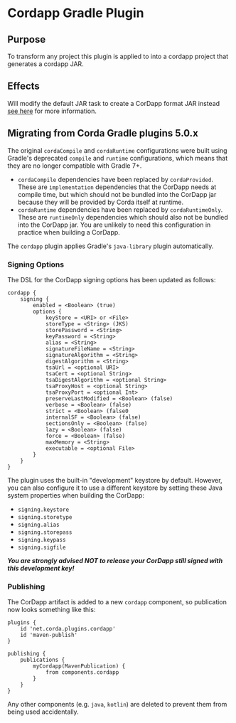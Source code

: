 # Cordapp Gradle Plugin

## Purpose

To transform any project this plugin is applied to into a cordapp project that generates a cordapp JAR.

## Effects

Will modify the default JAR task to create a CorDapp format JAR instead [see here](https://docs.corda.net/cordapp-build-systems.html) 
for more information.

## Migrating from Corda Gradle plugins 5.0.x

The original `cordaCompile` and `cordaRuntime` configurations were built using Gradle's deprecated `compile` and `runtime`
configurations, which means that they are no longer compatible with Gradle 7+.

- `cordaCompile` dependencies have been replaced by `cordaProvided`. These are `implementation` dependencies that the
  CorDapp needs at compile time, but which should not be bundled into the CorDapp jar because they will be provided by
  Corda itself at runtime.
- `cordaRuntime` dependencies have been replaced by `cordaRuntimeOnly`. These are `runtimeOnly` dependencies which
  should also not be bundled into the CorDapp jar. You are unlikely to need this configuration in practice when building
  a CorDapp.

The `cordapp` plugin applies Gradle's `java-library` plugin automatically.

### Signing Options

The DSL for the CorDapp signing options has been updated as follows:

```
cordapp {
    signing {
        enabled = <Boolean> (true)
        options {
            keyStore = <URI> or <File>
            storeType = <String> (JKS)
            storePassword = <String>
            keyPassword = <String>
            alias = <String>
            signatureFileName = <String>
            signatureAlgorithm = <String>
            digestAlgorithm = <String>
            tsaUrl = <optional URI>
            tsaCert = <optional String>
            tsaDigestAlgorithm = <optional String>
            tsaProxyHost = <optional String>
            tsaProxyPort = <optional Int>
            preserveLastModified = <Boolean> (false)
            verbose = <Boolean> (false)
            strict = <Boolean> (false0
            internalSF = <Boolean> (false)
            sectionsOnly = <Boolean> (false)
            lazy = <Boolean> (false)
            force = <Boolean> (false)
            maxMemory = <String>
            executable = <optional File>
        }
    }
}
```

The plugin uses the built-in "development" keystore by default. However, you can also configure it to use a different
keystore by setting these Java system properties when building the CorDapp:

- `signing.keystore`
- `signing.storetype`
- `signing.alias`
- `signing.storepass`
- `signing.keypass`
- `signing.sigfile`

**_You are strongly advised NOT to release your CorDapp still signed with this development key!_**

### Publishing

The CorDapp artifact is added to a new `cordapp` component, so publication now looks something like this:
```
plugins {
    id 'net.corda.plugins.cordapp'
    id 'maven-publish'
}

publishing {
    publications {
        myCordapp(MavenPublication) {
            from components.cordapp
        }
    }
}
```
Any other components (e.g. `java`, `kotlin`) are deleted to prevent them from being used accidentally.
